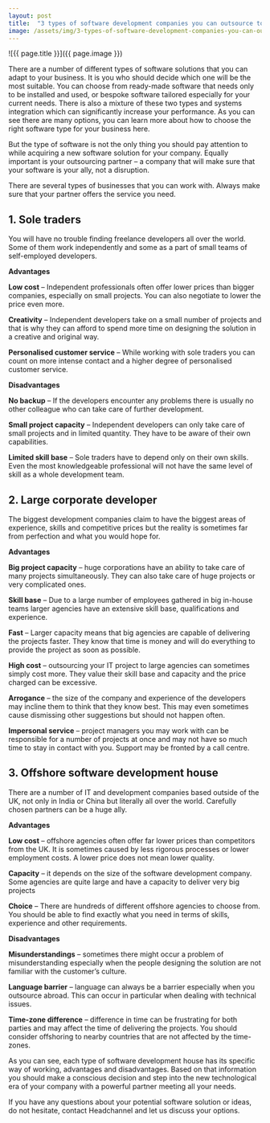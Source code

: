 ```yaml
---
layout: post
title:  "3 types of software development companies you can outsource to"
image: /assets/img/3-types-of-software-development-companies-you-can-outsource-to.jpg
---
```

![{{ page.title }}]({{ page.image }})

There are a number of different types of software solutions that you can adapt to your business. It is you who should decide which one will be the most suitable. You can choose from ready-made software that needs only to be installed and used, or bespoke software tailored especially for your current needs. There is also a mixture of these two types and systems integration which can significantly increase your performance. As you can see there are many options, you can learn more about how to choose the right software type for your business here.

But the type of software is not the only thing you should pay attention to while acquiring a new software solution for your company. Equally important is your outsourcing partner – a company that will make sure that your software is your ally, not a disruption.

There are several types of businesses that you can work with. Always make sure that your partner offers the service you need.

## 1. Sole traders
You will have no trouble finding freelance developers all over the world. Some of them work independently and some as a part of small teams of self-employed developers.

**Advantages**

**Low cost**  – Independent professionals often offer lower prices than bigger companies, especially on small projects. You can also negotiate to lower the price even more.

**Creativity** – Independent developers take on a small number of projects and that is why they can afford to spend more time on designing the solution in a creative and original way.

**Personalised customer service** – While working with sole traders you can count on more intense contact and a higher degree of personalised customer service.

**Disadvantages**

**No backup** – If the developers encounter any problems there is usually no other colleague who can take care of further development.

**Small project capacity** – Independent developers can only take care of small projects and in limited quantity. They have to be aware of their own capabilities.

**Limited skill base** – Sole traders have to depend only on their own skills. Even the most knowledgeable professional will not have the same level of skill as a whole development team.

## 2. Large corporate developer
The biggest development companies claim to have the biggest areas of experience, skills and competitive prices but the reality is sometimes far from perfection and what you would hope for.

**Advantages**

**Big project capacity** – huge corporations have an ability to take care of many projects simultaneously. They can also take care of huge projects or very complicated ones.

**Skill base** – Due to a large number of employees gathered in big in-house teams larger agencies have an extensive skill base, qualifications and experience.

**Fast** – Larger capacity means that big agencies are capable of delivering the projects faster. They know that time is money and will do everything to provide the project as soon as possible.

**High cost** – outsourcing your IT project to large agencies can sometimes simply cost more. They value their skill base and capacity and the price charged can be excessive.

**Arrogance** – the size of the company and experience of the developers may incline them to think that they know best. This may even sometimes cause dismissing other suggestions but should not happen often.

**Impersonal service** – project managers you may work with can be responsible for a number of projects at once and may not have so much time to stay in contact with you. Support may be fronted by a call centre.

## 3. Offshore software development house
There are a number of IT and development companies based outside of the UK, not only in India or China but literally all over the world. Carefully chosen partners can be a huge ally.

**Advantages**

**Low cost** – offshore agencies often offer far lower prices than competitors from the UK. It is sometimes caused by less rigorous processes or lower employment costs. A lower price does not mean lower quality.

**Capacity** – it depends on the size of the software development company. Some agencies are quite large and have a capacity to deliver very big projects

**Choice** – There are hundreds of different offshore agencies to choose from. You should be able to find exactly what you need in terms of skills, experience and other requirements.

**Disadvantages**

**Misunderstandings** – sometimes there might occur a problem of misunderstanding especially when the people designing the solution are not familiar with the customer’s culture.

**Language barrier** – language can always be a barrier especially when you outsource abroad. This can occur in particular when dealing with technical issues.

**Time-zone difference** – difference in time can be frustrating for both parties and may affect the time of delivering the projects. You should consider offshoring to nearby countries that are not affected by the time-zones.

As you can see, each type of software development house has its specific way of working, advantages and disadvantages. Based on that information you should make a conscious decision and step into the new technological era of your company with a powerful partner meeting all your needs.

If you have any questions about your potential software solution or ideas, do not hesitate, contact Headchannel and let us discuss your options.
